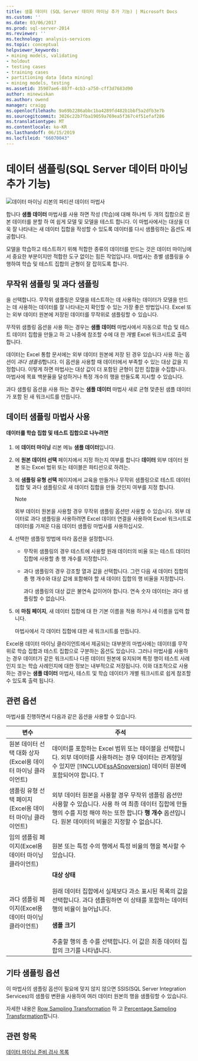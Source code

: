 ```yaml
---
title: 샘플 데이터 (SQL Server 데이터 마이닝 추가 기능) | Microsoft Docs
ms.custom: ''
ms.date: 03/06/2017
ms.prod: sql-server-2014
ms.reviewer: ''
ms.technology: analysis-services
ms.topic: conceptual
helpviewer_keywords:
- mining models, validating
- holdout
- testing cases
- training cases
- partitioning data [data mining]
- mining models, testing
ms.assetid: 35907ae6-887f-4cb3-a750-cff3d7683d90
author: minewiskan
ms.author: owend
manager: craigg
ms.openlocfilehash: 9a69b2286abbc1ba4289fd482b1bbf5a2dfb3e7b
ms.sourcegitcommit: 3026c22b7fba19059a769ea5f367c4f51efaf286
ms.translationtype: MT
ms.contentlocale: ko-KR
ms.lasthandoff: 06/15/2019
ms.locfileid: "66070043"
---
```

# <a name="sample-data-sql-server-data-mining-add-ins"></a>데이터 샘플링(SQL Server 데이터 마이닝 추가 기능)
  ![데이터 마이닝 리본의 파티션 데이터 마법사](media/dmc-partition.gif "데이터 마이닝 리본의 데이터 분할 마법사")  
  
 합니다 **샘플 데이터** 마법사를 사용 하면 작성 (학습)에 대해 하나씩 두 개의 집합으로 원본 데이터를 분할 하 여 쉽게 모델 및 모델을 테스트 합니다. 이 마법사에서는 대상을 더욱 잘 나타내는 새 데이터 집합을 작성할 수 있도록 데이터를 다시 샘플링하는 옵션도 제공합니다.  
  
 모델을 학습하고 테스트하기 위해 적합한 종류의 데이터를 만드는 것은 데이터 마이닝에서 중요한 부분이지만 적합한 도구 없이는 힘든 작업입니다. 마법사는 층별 샘플링을 수행하여 학습 및 테스트 집합의 균형이 잘 잡히도록 합니다.  
  
## <a name="random-sampling-and-oversampling"></a>무작위 샘플링 및 과다 샘플링  
 을 선택합니다. 무작위 샘플링은 모델을 테스트하는 데 사용하는 데이터가 모델을 만드는 데 사용하는 데이터를 잘 나타내는지 확인할 수 있는 가장 좋은 방법입니다. Excel 또는 외부 데이터 원본에 저장된 데이터를 무작위로 샘플링할 수 있습니다.  
  
 무작위 샘플링 옵션을 사용 하는 경우는 **샘플 데이터** 마법사에서 자동으로 학습 및 테스트 데이터 집합을 만들고 하 고 나중에 참조할 수에 대 한 개별 Excel 워크시트로 출력 합니다.  
  
 데이터는 Excel 통합 문서에는 외부 데이터 원본에 저장 된 경우 있습니다 사용 하는 옵션이 *과다 샘플링*합니다. 이 옵션을 사용할 때 데이터에서 부족할 수 있는 대상 값을 지정합니다. 이렇게 하면 마법사는 대상 값이 더 포함된 균형이 잡힌 집합을 수집합니다. 마법사에 목표 백분율을 달성하거나 특정 개수의 행을 만들도록 지시할 수 있습니다.  
  
 과다 샘플링 옵션을 사용 하는 경우는 **샘플 데이터** 마법사 새로 균형 맞춘된 샘플 데이터가 포함 된 새 워크시트를 만듭니다.  
  
## <a name="using-the-sample-data-wizard"></a>데이터 샘플링 마법사 사용  
  
#### <a name="to-separate-data-into-training-and-testing-sets"></a>데이터를 학습 집합 및 테스트 집합으로 나누려면  
  
1.  에 **데이터 마이닝** 리본 메뉴 **샘플 데이터**입니다.  
  
2.  에 **원본 데이터 선택** 페이지에서 지정 하는지 여부를 합니다 **데이터** 외부 데이터 원본 또는 Excel 범위 또는 테이블은 파티션으로 하려는.  
  
3.  에 **샘플링 유형 선택** 페이지에서 교육을 만들거나 무작위 샘플링으로 테스트 데이터 집합 및 과다 샘플링으로 새 데이터 집합을 만들 것인지 여부를 지정 합니다.  
  
    > [!NOTE]  
    >  외부 데이터 원본을 사용할 경우 무작위 샘플링 옵션만 사용할 수 있습니다. 외부 데이터로 과다 샘플링을 사용하려면 Excel 데이터 연결을 사용하여 Excel 워크시트로 데이터를 가져온 다음 데이터 샘플링 마법사를 사용하십시오.  
  
4.  선택한 샘플링 방법에 따라 옵션을 설정합니다.  
  
    -   무작위 샘플링의 경우 테스트에 사용할 원래 데이터의 비율 또는 테스트 데이터 집합에 사용할 총 행 개수를 지정합니다.  
  
    -   과다 샘플링의 경우 강조할 열과 값을 선택합니다. 그런 다음 새 데이터 집합의 총 행 개수와 대상 값에 포함해야 할 새 데이터 집합의 행 비율을 지정합니다.  
  
         과다 샘플링의 대상 값은 불연속 값이어야 합니다. 연속 숫자 데이터는 과다 샘플링할 수 없습니다.  
  
5.  에 **마침 페이지**, 새 데이터 집합에 대 한 기본 이름을 적용 하거나 새 이름을 입력 합니다.  
  
     마법사에서 각 데이터 집합에 대한 새 워크시트를 만듭니다.  
  
 Excel용 데이터 마이닝 클라이언트에서 제공되는 대부분의 마법사에는 데이터를 무작위로 학습 집합과 테스트 집합으로 구분하는 옵션도 있습니다. 그러나 마법사를 사용하는 경우 데이터가 같은 워크시트나 다른 데이터 원본에 유지되며 특정 행이 테스트 사례인지 또는 학습 사례인지에 대한 정보는 내부적으로 저장됩니다. 이와 대조적으로 사용 하는 경우는 **샘플 데이터** 마법사, 테스트 및 학습 데이터가 개별 워크시트로 쉽게 참조할 수 있도록 출력 됩니다.  
  
## <a name="related-options"></a>관련 옵션  
 마법사를 진행하면서 다음과 같은 옵션을 사용할 수 있습니다.  
  
|변수|주석|  
|-------------|--------------|  
|원본 데이터 선택 대화 상자(Excel용 데이터 마이닝 클라이언트)|데이터를 포함하는 Excel 범위 또는 테이블을 선택합니다. 외부 데이터를 사용하려는 경우 데이터는 관계형일 수 있지만 [!INCLUDE[ssASnoversion](../includes/ssasnoversion-md.md)] 데이터 원본에 포함되어야 합니다. T|  
|샘플링 유형 선택 페이지(Excel용 데이터 마이닝 클라이언트)|외부 데이터 원본을 사용할 경우 무작위 샘플링 옵션만 사용할 수 있습니다. 사용 하 여 최종 데이터 집합에 만들 행의 수를 지정 해야 하는 또한 합니다 **행 개수** 옵션입니다. 원본 데이터의 비율은 지정할 수 없습니다.|  
|임의 샘플링 페이지(Excel용 데이터 마이닝 클라이언트)|원본 또는 특정 수의 행에서 특정 비율의 행을 복사할 수 있습니다.|  
|과다 샘플링 페이지(Excel용 데이터 마이닝 클라이언트)|**대상 상태**<br /><br /> 원래 데이터 집합에서 실제보다 과소 표시된 목록의 값을 선택합니다. 과다 샘플링하면 이 상태를 포함하는 데이터 행의 비율이 늘어납니다.<br /><br /> **샘플 크기**<br /><br /> 추출할 행의 총 수를 선택합니다. 이 값은 최종 데이터 집합의 크기를 나타냅니다.|  
  
## <a name="other-sampling-options"></a>기타 샘플링 옵션  
 이 마법사의 샘플링 옵션이 필요에 맞지 않지 않으면 SSIS(SQL Server Integration Services)의 샘플링 변환을 사용하여 여러 데이터 원본의 행을 샘플링할 수 있습니다.  
  
 자세한 내용은 [Row Sampling Transformation](../integration-services/data-flow/transformations/row-sampling-transformation.md) 하 고 [Percentage Sampling Transformation](../integration-services/data-flow/transformations/percentage-sampling-transformation.md)합니다.  
  
## <a name="see-also"></a>관련 항목  
 [데이터 마이닝 준비 검사 목록](checklist-of-preparation-for-data-mining.md)  
  
  
